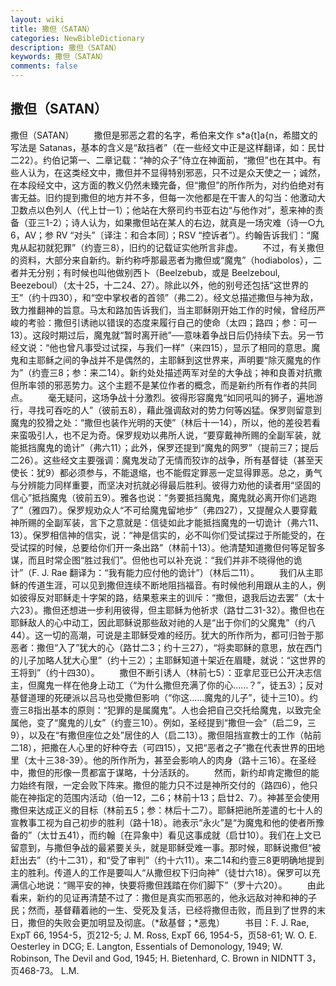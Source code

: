 ```yaml
---
layout: wiki
title: 撒但（SATAN）
categories: NewBibleDictionary
description: 撒但（SATAN）
keywords: 撒但（SATAN）
comments: false
---
```


## 撒但（SATAN）



撒但（SATAN）
　　撒但是邪恶之君的名字，希伯来文作 s*a{t]a{n，希腊文的写法是 Satanas，基本的含义是“敌挡者”（在一些经文中正是这样翻译，如：民廿二22）。约伯记第一、二章记载：“神的众子”侍立在神面前，“撒但”也在其中。有些人认为，在这类经文中，撒但并不显得特别邪恶，只不过是众天使之一；诚然，在本段经文中，这方面的教义仍然未臻完备，但“撒但”的所作所为，对约伯绝对有害无益。旧约提到撒但的地方并不多，但每一次他都是在干害人的勾当：他激动大卫数点以色列人（代上廿一1）；他站在大祭司约书亚右边“与他作对”，惹来神的责备（亚三1-2）；诗人认为，如果撒但站在某人的右边，就真是一场灾难（诗一○九6，AV；参 RV “对头”〔译注：和合本同〕；RSV “控诉者”）。约翰告诉我们：“魔鬼从起初就犯罪”（约壹三8），旧约的记载证实他所言非虚。
　　不过，有关撒但的资料，大部分来自新约。新约称呼那最恶者为撒但或“魔鬼”（hodiabolos），二者并无分别；有时候也叫他做别西卜（Beelzebub，或是 Beelzeboul, Beezeboul）（太十25，十二24、27）。除此以外，他的别号还包括“这世界的王”（约十四30），和“空中掌权者的首领”（弗二2）。经文总描述撒但与神为敌，致力推翻神的旨意。马太和路加告诉我们，当主耶稣刚开始工作的时候，曾经历严峻的考验：撒但引诱祂以错误的态度来履行自己的使命（太四；路四；参：可一13）。这段时期过后，魔鬼就“暂时离开祂”──意味着争战日后仍持续下去。另一节经文说：“他也曾凡事受过试探，与我们一样”（来四15），显示了相同的意思。魔鬼和主耶稣之间的争战并不是偶然的，主耶稣到这世界来，声明要“除灭魔鬼的作为”（约壹三8；参：来二14）。新约处处描述两军对垒的大争战；神和良善对抗撒但所率领的邪恶势力。这个主题不是某位作者的概念，而是新约所有作者的共同点。
　　毫无疑问，这场争战十分激烈。彼得形容魔鬼“如同吼叫的狮子，遍地游行，寻找可吞吃的人”（彼前五8），藉此强调敌对的势力何等凶猛。保罗则留意到魔鬼的狡猾之处：“撒但也装作光明的天使”（林后十一14），所以，他的差役若看来蛮吸引人，也不足为奇。保罗规劝以弗所人说，“要穿戴神所赐的全副军装，就能抵挡魔鬼的诡计”（弗六11）；此外，保罗还提到“魔鬼的网罗”（提前三7；提后二26）。这些经文主要强调：魔鬼发动了无情而狡诈的战争，所有基督徒（甚至天使长：犹9）都必须参与，不能退缩，也不能假定罪恶一定显得罪恶。总之，勇气与分辨能力同样重要，而坚决对抗就必得最后胜利。彼得力劝他的读者用“坚固的信心”抵挡魔鬼（彼前五9）。雅各也说：“务要抵挡魔鬼，魔鬼就必离开你们逃跑了”（雅四7）。保罗规劝众人“不可给魔鬼留地步”（弗四27），又提醒众人要穿戴神所赐的全副军装，言下之意就是：信徒如此才能抵挡魔鬼的一切诡计（弗六11、13）。保罗相信神的信实，说：“神是信实的，必不叫你们受试探过于所能受的，在受试探的时候，总要给你们开一条出路”（林前十13）。他清楚知道撒但何等足智多谋，而且时常企图“胜过我们”。但他也可以补充说：“我们并非不晓得他的诡计”（F. J. Rae 翻译为：“我有能力应付他的诡计”）（林后二11）。
　　我们从主耶稣的传道生涯，可以见到撒但连续不断地阻挡福音。有时候他利用跟从主的人，例如彼得反对耶稣走十字架的路，结果惹来主的训斥：“撒但，退我后边去罢”（太十六23）。撒但还想进一步利用彼得，但主耶稣为他祈求（路廿二31-32）。撒但也在耶稣敌人的心中动工，因此耶稣说那些敌对祂的人是“出于你们的父魔鬼”（约八44）。这一切的高潮，可说是主耶稣受难的经历。犹大的所作所为，都可归咎于那恶者：撒但“入了”犹大的心（路廿二3；约十三27），“将卖耶稣的意思，放在西门的儿子加略人犹大心里”（约十三2）；主耶稣知道十架近在眉睫，就说：“这世界的王将到”（约十四30）。
　　撒但不断引诱人（林前七5）：亚拿尼亚已公开决志信主，但魔鬼一样在他身上动工（“为什么撒但充满了你的心……？”，徒五3）；反对基督道理的死硬派以吕马也受撒但影响（“你这……魔鬼的儿子”，徒十三10）。约壹三8指出基本的原则：“犯罪的是属魔鬼”。人也会把自己交托给魔鬼，以致完全属他，变了“魔鬼的儿女”（约壹三10）。例如，圣经提到“撒但一会”（启二9，三9），以及在“有撒但座位之处”居住的人（启二13）。撒但阻挡宣教士的工作（帖前二18），把撒在人心里的好种夺去（可四15），又把“恶者之子”撒在代表世界的田地里（太十三38-39）。他的所作所为，甚至会影响人的肉身（路十三16）。在圣经中，撒但的形像一贯都富于谋略，十分活跃的。
　　然而，新约却肯定撒但的能力始终有限，一定会败下阵来。撒但的能力只不过是神所交付的（路四6），他只能在神指定的范围内活动（伯一12，二6；林前十13；启廿2、7）。神甚至会使用撒但来达成正义的目标（林前五5；参：林后十二7）。耶稣把祂所差遣的七十人的宣教事工视为自己初步的胜利（路十18）。祂表示“永火”是“为魔鬼和他的使者所豫备的”（太廿五41），而约翰〔在异象中〕看见这事成就（启廿10）。我们在上文已留意到，与撒但争战的最紧要关头，就是耶稣受难一事。那时候，耶稣说撒但“被赶出去”（约十二31），和“受了审判”（约十六11）。来二14和约壹三8更明确地提到主的胜利。传道人的工作是要叫人“从撒但权下归向神”（徒廿六18）。保罗可以充满信心地说：“赐平安的神，快要将撒但践踏在你们脚下”（罗十六20）。
　　由此看来，新约的见证再清楚不过了：撒但是真实而邪恶的，他永远敌对神和神的子民；然而，基督藉着祂的一生、受死及复活，已经将撒但击败，而且到了世界的末日，撒但的失败会更加明显及彻底。（*敌基督；*恶鬼）
　　书目：F. J. Rae, ExpT 66, 1954-5，页212-5; J. M. Ross, ExpT 66, 1954-5，页58-61; W. O. E. Oesterley
in DCG; E. Langton, Essentials of Demonology, 1949; W.
Robinson, The Devil and God, 1945; H.
Bietenhard, C. Brown in NIDNTT 3，页468-73。
L.M.





